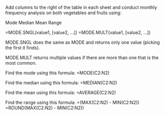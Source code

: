 

Add columns to the right of the table in each sheet and conduct monthly frequency analysis on both vegetables and fruits using:

Mode
Median
Mean
Range





=MODE.SNGL(value1, [value2, ...])
=MODE.MULT(value1, [value2, ...])

MODE.SNGL does the same as MODE and returns only one value (picking the first it finds).

MODE.MULT returns multiple values if there are more than one that is the most common.

Find the mode using this formula:
=MODE(C2:N2)

Find the median using this formula:
=MEDIAN(C2:N2)

Find the mean using this formula:
=AVERAGE(C2:N2)

Find the range using this formula:
=(MAX(C2:N2) - MIN(C2:N2))
=ROUND(MAX(C2:N2) - MIN(C2:N2))








